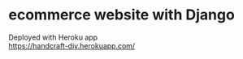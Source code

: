 # ecommerce website with Django

Deployed with Heroku app            
https://handcraft-diy.herokuapp.com/